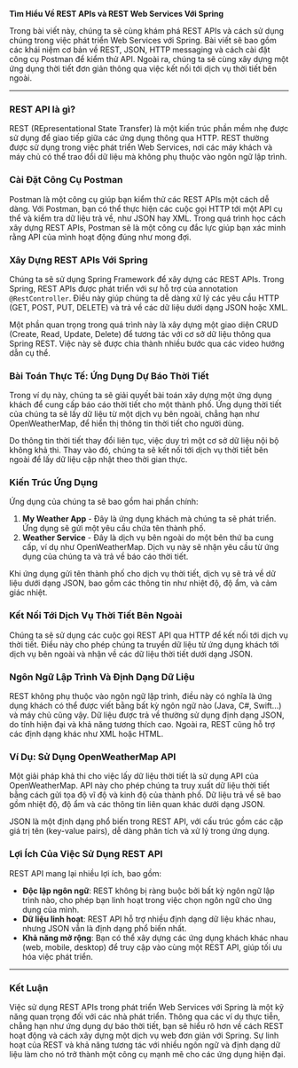 **Tìm Hiểu Về REST APIs và REST Web Services Với Spring**

Trong bài viết này, chúng ta sẽ cùng khám phá REST APIs và cách sử dụng chúng trong việc phát triển Web Services với Spring. Bài viết sẽ bao gồm các khái niệm cơ bản về REST, JSON, HTTP messaging và cách cài đặt công cụ Postman để kiểm thử API. Ngoài ra, chúng ta sẽ cùng xây dựng một ứng dụng thời tiết đơn giản thông qua việc kết nối tới dịch vụ thời tiết bên ngoài.

---

### REST API là gì?

REST (REpresentational State Transfer) là một kiến trúc phần mềm nhẹ được sử dụng để giao tiếp giữa các ứng dụng thông qua HTTP. REST thường được sử dụng trong việc phát triển Web Services, nơi các máy khách và máy chủ có thể trao đổi dữ liệu mà không phụ thuộc vào ngôn ngữ lập trình.

### Cài Đặt Công Cụ Postman

Postman là một công cụ giúp bạn kiểm thử các REST APIs một cách dễ dàng. Với Postman, bạn có thể thực hiện các cuộc gọi HTTP tới một API cụ thể và kiểm tra dữ liệu trả về, như JSON hay XML. Trong quá trình học cách xây dựng REST APIs, Postman sẽ là một công cụ đắc lực giúp bạn xác minh rằng API của mình hoạt động đúng như mong đợi.

### Xây Dựng REST APIs Với Spring

Chúng ta sẽ sử dụng Spring Framework để xây dựng các REST APIs. Trong Spring, REST APIs được phát triển với sự hỗ trợ của annotation `@RestController`. Điều này giúp chúng ta dễ dàng xử lý các yêu cầu HTTP (GET, POST, PUT, DELETE) và trả về các dữ liệu dưới dạng JSON hoặc XML.

Một phần quan trọng trong quá trình này là xây dựng một giao diện CRUD (Create, Read, Update, Delete) để tương tác với cơ sở dữ liệu thông qua Spring REST. Việc này sẽ được chia thành nhiều bước qua các video hướng dẫn cụ thể.

### Bài Toán Thực Tế: Ứng Dụng Dự Báo Thời Tiết

Trong ví dụ này, chúng ta sẽ giải quyết bài toán xây dựng một ứng dụng khách để cung cấp báo cáo thời tiết cho một thành phố. Ứng dụng thời tiết của chúng ta sẽ lấy dữ liệu từ một dịch vụ bên ngoài, chẳng hạn như OpenWeatherMap, để hiển thị thông tin thời tiết cho người dùng.

Do thông tin thời tiết thay đổi liên tục, việc duy trì một cơ sở dữ liệu nội bộ không khả thi. Thay vào đó, chúng ta sẽ kết nối tới dịch vụ thời tiết bên ngoài để lấy dữ liệu cập nhật theo thời gian thực.

### Kiến Trúc Ứng Dụng

Ứng dụng của chúng ta sẽ bao gồm hai phần chính:

1. **My Weather App** - Đây là ứng dụng khách mà chúng ta sẽ phát triển. Ứng dụng sẽ gửi một yêu cầu chứa tên thành phố.
2. **Weather Service** - Đây là dịch vụ bên ngoài do một bên thứ ba cung cấp, ví dụ như OpenWeatherMap. Dịch vụ này sẽ nhận yêu cầu từ ứng dụng của chúng ta và trả về báo cáo thời tiết.

Khi ứng dụng gửi tên thành phố cho dịch vụ thời tiết, dịch vụ sẽ trả về dữ liệu dưới dạng JSON, bao gồm các thông tin như nhiệt độ, độ ẩm, và cảm giác nhiệt.

### Kết Nối Tới Dịch Vụ Thời Tiết Bên Ngoài

Chúng ta sẽ sử dụng các cuộc gọi REST API qua HTTP để kết nối tới dịch vụ thời tiết. Điều này cho phép chúng ta truyền dữ liệu từ ứng dụng khách tới dịch vụ bên ngoài và nhận về các dữ liệu thời tiết dưới dạng JSON.

### Ngôn Ngữ Lập Trình Và Định Dạng Dữ Liệu

REST không phụ thuộc vào ngôn ngữ lập trình, điều này có nghĩa là ứng dụng khách có thể được viết bằng bất kỳ ngôn ngữ nào (Java, C#, Swift...) và máy chủ cũng vậy. Dữ liệu được trả về thường sử dụng định dạng JSON, do tính hiện đại và khả năng tương thích cao. Ngoài ra, REST cũng hỗ trợ các định dạng khác như XML hoặc HTML.

### Ví Dụ: Sử Dụng OpenWeatherMap API

Một giải pháp khả thi cho việc lấy dữ liệu thời tiết là sử dụng API của OpenWeatherMap. API này cho phép chúng ta truy xuất dữ liệu thời tiết bằng cách gửi tọa độ vĩ độ và kinh độ của thành phố. Dữ liệu trả về sẽ bao gồm nhiệt độ, độ ẩm và các thông tin liên quan khác dưới dạng JSON.

JSON là một định dạng phổ biến trong REST API, với cấu trúc gồm các cặp giá trị tên (key-value pairs), dễ dàng phân tích và xử lý trong ứng dụng.

### Lợi Ích Của Việc Sử Dụng REST API

REST API mang lại nhiều lợi ích, bao gồm:

- **Độc lập ngôn ngữ**: REST không bị ràng buộc bởi bất kỳ ngôn ngữ lập trình nào, cho phép bạn linh hoạt trong việc chọn ngôn ngữ cho ứng dụng của mình.
- **Dữ liệu linh hoạt**: REST API hỗ trợ nhiều định dạng dữ liệu khác nhau, nhưng JSON vẫn là định dạng phổ biến nhất.
- **Khả năng mở rộng**: Bạn có thể xây dựng các ứng dụng khách khác nhau (web, mobile, desktop) để truy cập vào cùng một REST API, giúp tối ưu hóa việc phát triển.

---

### Kết Luận

Việc sử dụng REST APIs trong phát triển Web Services với Spring là một kỹ năng quan trọng đối với các nhà phát triển. Thông qua các ví dụ thực tiễn, chẳng hạn như ứng dụng dự báo thời tiết, bạn sẽ hiểu rõ hơn về cách REST hoạt động và cách xây dựng một dịch vụ web đơn giản với Spring. Sự linh hoạt của REST và khả năng tương tác với nhiều ngôn ngữ và định dạng dữ liệu làm cho nó trở thành một công cụ mạnh mẽ cho các ứng dụng hiện đại.
